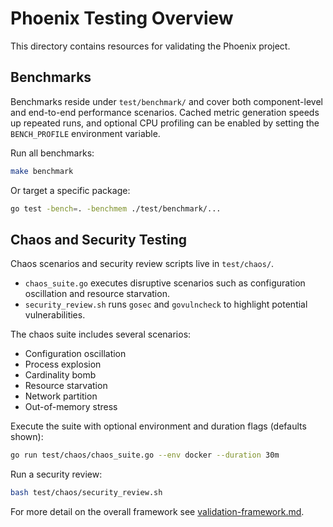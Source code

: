 # Phoenix Testing Overview

This directory contains resources for validating the Phoenix project.

## Benchmarks

Benchmarks reside under `test/benchmark/` and cover both component-level and
end-to-end performance scenarios. Cached metric generation speeds up repeated
runs, and optional CPU profiling can be enabled by setting the `BENCH_PROFILE`
environment variable.

Run all benchmarks:

```bash
make benchmark
```

Or target a specific package:

```bash
go test -bench=. -benchmem ./test/benchmark/...
```

## Chaos and Security Testing

Chaos scenarios and security review scripts live in `test/chaos/`.

- `chaos_suite.go` executes disruptive scenarios such as configuration
  oscillation and resource starvation.
- `security_review.sh` runs `gosec` and `govulncheck` to highlight potential
  vulnerabilities.

The chaos suite includes several scenarios:

- Configuration oscillation
- Process explosion
- Cardinality bomb
- Resource starvation
- Network partition
- Out-of-memory stress

Execute the suite with optional environment and duration flags (defaults shown):

```bash
go run test/chaos/chaos_suite.go --env docker --duration 30m
```

Run a security review:

```bash
bash test/chaos/security_review.sh
```

For more detail on the overall framework see
[validation-framework.md](./validation-framework.md).
